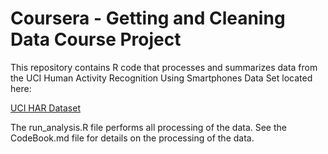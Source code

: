 # Coursera - Getting and Cleaning Data Course Project

This repository contains R code that processes and summarizes data from the UCI Human Activity Recognition Using Smartphones Data Set located here:

[UCI HAR Dataset](http://archive.ics.uci.edu/ml/datasets/Human+Activity+Recognition+Using+Smartphones)

The run_analysis.R file performs all processing of the data. See the CodeBook.md file for details on the processing of the data.